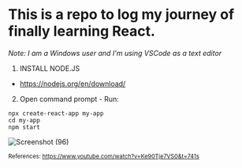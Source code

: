 # This is a repo to log my journey of finally learning React.
*Note: I am a Windows user and I'm using VSCode as a text editor*

1. INSTALL NODE.JS
- https://nodejs.org/en/download/

2. Open command prompt - Run:
```
npx create-react-app my-app
cd my-app
npm start
```
![Screenshot (96)](https://user-images.githubusercontent.com/81663980/196825298-477a029a-7fd8-4edd-beab-52f2a0474751.png)


<sub>References: https://www.youtube.com/watch?v=Ke90Tje7VS0&t=741s<sub>
